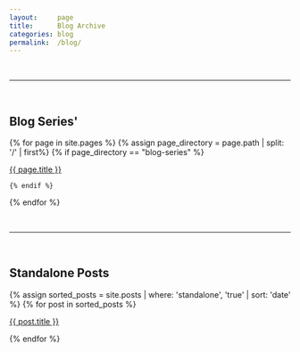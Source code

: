 ```yaml
---
layout:     page
title:      Blog Archive
categories: blog
permalink:  /blog/
---
```


<br>

---

<br>

## Blog Series'

{% for page in site.pages %}
    {% assign page_directory = page.path | split: '/' | first%}
    {% if page_directory == "blog-series" %}

<div class="post-link-container">
    <a href="{{ page.url }}" class="post-link-item"> 
        {{ page.title }} 
    </a>
</div>

    {% endif %}
{% endfor %}

<br>

---

<br>

## Standalone Posts

{% assign sorted_posts = site.posts | where: 'standalone', 'true' | sort: 'date' %}
{% for post in sorted_posts %}

<div class="post-link-container">
    <a href="{{ post.url }}" class="post-link-item"> 
        {{ post.title }} 
        <!-- I'll play around with this later
        <time datetime="{{ post.date | date_to_xmlschema }}" class="post-link-date">{{ post.date | date_to_string }}</time>
        -->
    </a>
</div>

{% endfor %}